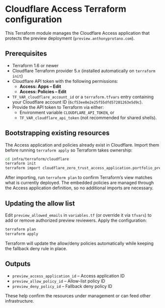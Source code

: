 # Cloudflare Access Terraform configuration

This Terraform module manages the Cloudflare Access application that protects the preview deployment (`preview.anthonyprotano.com`).

## Prerequisites

- Terraform 1.6 or newer
- Cloudflare Terraform provider 5.x (installed automatically on `terraform init`)
- Cloudflare API token with the following permissions:
  - **Access: Apps – Edit**
  - **Access: Policies – Edit**
- `TF_VAR_cloudflare_account_id` or a `terraform.tfvars` entry containing your Cloudflare account ID (`6cf53ee0e2e25f55dfd57201263e5d9c`).
- Provide the API token to Terraform via either:
  - Environment variable `CLOUDFLARE_API_TOKEN`, or
  - `TF_VAR_cloudflare_api_token` (not recommended for shared shells).

## Bootstrapping existing resources

The Access application and policies already exist in Cloudflare. Import them before running `terraform apply` so Terraform takes ownership:

```bash
cd infra/terraform/cloudflare
terraform init
terraform import cloudflare_zero_trust_access_application.portfolio_preview accounts/6cf53ee0e2e25f55dfd57201263e5d9c/034fe616-da9c-46a2-8b43-a24c70f026f3
```

After importing, run `terraform plan` to confirm Terraform’s view matches what is currently deployed. The embedded policies are managed through the Access application definition, so no additional imports are necessary.

## Updating the allow list

Edit `preview_allowed_emails` in `variables.tf` (or override it via `tfvars`) to add or remove authorized preview reviewers. Apply the configuration:

```bash
terraform plan
terraform apply
```

Terraform will update the allow/deny policies automatically while keeping the fallback deny rule in place.

## Outputs

- `preview_access_application_id` – Access application ID
- `preview_allow_policy_id` – Allow-list policy ID
- `preview_deny_policy_id` – Fallback deny policy ID

These help confirm the resources under management or can feed other infrastructure.
